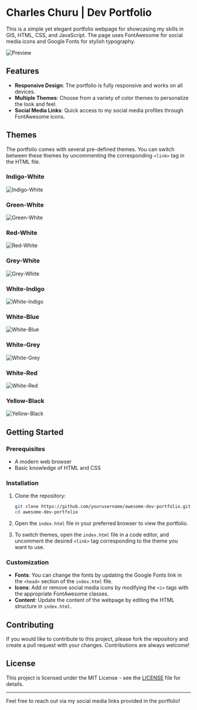 
# Charles Churu | Dev Portfolio

This is a simple yet elegant portfolio webpage for showcasing my skills in GIS, HTML, CSS, and JavaScript. The page uses FontAwesome for social media icons and Google Fonts for stylish typography.

![Preview](images/preview.png)

## Features

- **Responsive Design**: The portfolio is fully responsive and works on all devices.
- **Multiple Themes**: Choose from a variety of color themes to personalize the look and feel.
- **Social Media Links**: Quick access to my social media profiles through FontAwesome icons.

## Themes

The portfolio comes with several pre-defined themes. You can switch between these themes by uncommenting the corresponding `<link>` tag in the HTML file.

### Indigo-White

![Indigo-White](images/themes/indigo-white.png)

### Green-White

![Green-White](images/themes/green-white.png)

### Red-White

![Red-White](images/themes/red-white.png)

### Grey-White

![Grey-White](images/themes/grey-white.png)

### White-Indigo

![White-Indigo](images/themes/white-indigo.png)

### White-Blue

![White-Blue](images/themes/white-blue.png)

### White-Grey

![White-Grey](images/themes/white-grey.png)

### White-Red

![White-Red](images/themes/white-red.png)

### Yellow-Black

![Yellow-Black](images/themes/yellow-black.png)

## Getting Started

### Prerequisites

- A modern web browser
- Basic knowledge of HTML and CSS

### Installation

1. Clone the repository:

   ```sh
   git clone https://github.com/yourusername/awesome-dev-portfolio.git
   cd awesome-dev-portfolio
   ```

2. Open the `index.html` file in your preferred browser to view the portfolio.

3. To switch themes, open the `index.html` file in a code editor, and uncomment the desired `<link>` tag corresponding to the theme you want to use.

### Customization

- **Fonts**: You can change the fonts by updating the Google Fonts link in the `<head>` section of the `index.html` file.
- **Icons**: Add or remove social media icons by modifying the `<i>` tags with the appropriate FontAwesome classes.
- **Content**: Update the content of the webpage by editing the HTML structure in `index.html`.

## Contributing

If you would like to contribute to this project, please fork the repository and create a pull request with your changes. Contributions are always welcome!

## License

This project is licensed under the MIT License - see the [LICENSE](LICENSE) file for details.

---

Feel free to reach out via my social media links provided in the portfolio!

```
